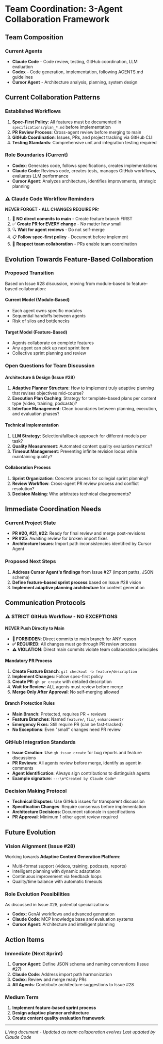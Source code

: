 # Team Coordination: 3-Agent Collaboration Framework

## Team Composition

### Current Agents

- **Claude Code** - Code review, testing, GitHub coordination, LLM evaluation
- **Codex** - Code generation, implementation, following AGENTS.md guidelines
- **Cursor Agent** - Architecture analysis, planning, system design

## Current Collaboration Patterns

### Established Workflows

1. **Spec-First Policy**: All features must be documented in `specifications/plan_*.md` before implementation
2. **PR Review Process**: Cross-agent review before merging to main
3. **GitHub Coordination**: Issues, PRs, and project tracking via GitHub CLI
4. **Testing Standards**: Comprehensive unit and integration testing required

### Role Boundaries (Current)

- **Codex**: Generates code, follows specifications, creates implementations
- **Claude Code**: Reviews code, creates tests, manages GitHub workflows, evaluates LLM performance
- **Cursor Agent**: Analyzes architecture, identifies improvements, strategic planning

### ⚠️ Claude Code Workflow Reminders

**NEVER FORGET - ALL CHANGES REQUIRE PR:**

1. 🚫 **NO direct commits to main** - Create feature branch FIRST
2. ✅ **Create PR for EVERY change** - No matter how small
3. 🔍 **Wait for agent reviews** - Do not self-merge
4. 📋 **Follow spec-first policy** - Document before implement
5. 🤝 **Respect team collaboration** - PRs enable team coordination

## Evolution Towards Feature-Based Collaboration

### Proposed Transition

Based on Issue #28 discussion, moving from module-based to feature-based collaboration:

#### Current Model (Module-Based)

- Each agent owns specific modules
- Sequential handoffs between agents
- Risk of silos and bottlenecks

#### Target Model (Feature-Based)

- Agents collaborate on complete features
- Any agent can pick up next sprint item
- Collective sprint planning and review

### Open Questions for Team Discussion

#### Architecture & Design (Issue #28)

1. **Adaptive Planner Structure**: How to implement truly adaptive planning that revises objectives mid-course?
2. **Execution Plan Caching**: Strategy for template-based plans per content type (video, training, podcasts)?
3. **Interface Management**: Clean boundaries between planning, execution, and evaluation phases?

#### Technical Implementation

1. **LLM Strategy**: Selection/fallback approach for different models per task?
2. **Quality Measurement**: Automated content quality evaluation metrics?
3. **Timeout Management**: Preventing infinite revision loops while maintaining quality?

#### Collaboration Process

1. **Sprint Organization**: Concrete process for collegial sprint planning?
2. **Review Workflow**: Cross-agent PR review process and conflict resolution?
3. **Decision Making**: Who arbitrates technical disagreements?

## Immediate Coordination Needs

### Current Project State

- **PR #20, #21, #22**: Ready for final review and merge post-revisions
- **PR #25**: Awaiting review for broken import fixes
- **Architecture Issues**: Import path inconsistencies identified by Cursor Agent

### Proposed Next Steps

1. **Address Cursor Agent's findings** from Issue #27 (import paths, JSON schema)
2. **Define feature-based sprint process** based on Issue #28 vision
3. **Implement adaptive planning architecture** for content generation

## Communication Protocols

### ⚠️ STRICT GitHub Workflow - NO EXCEPTIONS

#### **NEVER Push Directly to Main**

- **🚫 FORBIDDEN**: Direct commits to main branch for ANY reason
- **✅ REQUIRED**: All changes must go through PR review process
- **⚠️ VIOLATION**: Direct main commits violate team collaboration principles

#### **Mandatory PR Process**

1. **Create Feature Branch**: `git checkout -b feature/description`
2. **Implement Changes**: Follow spec-first policy
3. **Create PR**: `gh pr create` with detailed description
4. **Wait for Review**: ALL agents must review before merge
5. **Merge Only After Approval**: No self-merging allowed

#### **Branch Protection Rules**

- **Main Branch**: Protected, requires PR + reviews
- **Feature Branches**: Named `feature/`, `fix/`, `enhancement/`
- **Emergency Fixes**: Still require PR (can be fast-tracked)
- **No Exceptions**: Even "small" changes need PR review

### GitHub Integration Standards

- **Issue Creation**: Use `gh issue create` for bug reports and feature discussions
- **PR Reviews**: All agents review before merge, identify as agent in comments
- **Agent Identification**: Always sign contributions to distinguish agents
- **Example signature**: `---\n*Created by Claude Code*`

### Decision Making Protocol

- **Technical Disputes**: Use GitHub issues for transparent discussion
- **Specification Changes**: Require consensus before implementation
- **Architecture Decisions**: Document rationale in specifications
- **PR Approval**: Minimum 1 other agent review required

## Future Evolution

### Vision Alignment (Issue #28)

Working towards **Adaptive Content Generation Platform**:

- Multi-format support (videos, training, podcasts, reports)
- Intelligent planning with dynamic adaptation
- Continuous improvement via feedback loops
- Quality/time balance with automatic timeouts

### Role Evolution Possibilities

As discussed in Issue #28, potential specializations:

- **Codex**: GenAI workflows and advanced generation
- **Claude Code**: MCP knowledge base and evaluation systems
- **Cursor Agent**: Architecture and intelligent planning

## Action Items

### Immediate (Next Sprint)

1. **Cursor Agent**: Define JSON schema and naming conventions (Issue #27)
2. **Claude Code**: Address import path harmonization
3. **Codex**: Review and merge ready PRs
4. **All Agents**: Contribute architecture suggestions to Issue #28

### Medium Term

1. **Implement feature-based sprint process**
2. **Design adaptive planner architecture**
3. **Create content quality evaluation framework**

---

_Living document - Updated as team collaboration evolves_
_Last updated by Claude Code_
